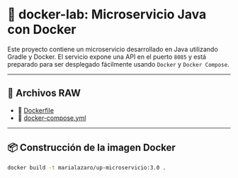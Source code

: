 # 🚀 docker-lab: Microservicio Java con Docker

Este proyecto contiene un microservicio desarrollado en Java utilizando Gradle y Docker. El servicio expone una API en el puerto `8085` y está preparado para ser desplegado fácilmente usando `Docker` y `Docker Compose`.

---

## 📂 Archivos RAW

- 🔧 [Dockerfile](https://raw.githubusercontent.com/MariaLazaroVelarde/docker-lab/main/microservicio/Dockerfile)
- 🧱 [docker-compose.yml](https://raw.githubusercontent.com/MariaLazaroVelarde/docker-lab/main/microservicio/docker-compose.yml)

---

## 📦 Construcción de la imagen Docker

```bash
docker build -t marialazaro/up-microservicio:3.0 .
